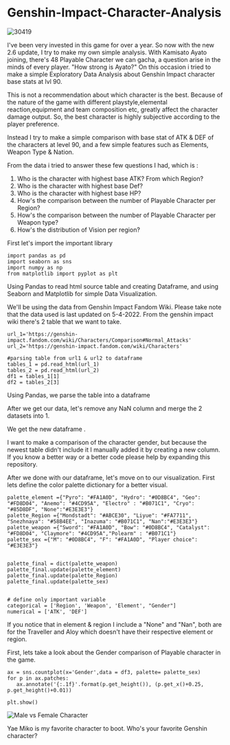 # Genshin-Impact-Character-Analysis

![30419](https://user-images.githubusercontent.com/92627169/162481274-ee3b17cd-5343-4225-b02f-2cc6cd5ba7d2.png)

I've been very invested in this game for over a year. So now with the new 2.6 update, I try to make my own simple analysis.
With Kamisato Ayato joining, there's 48 Playable Character we can gacha, a question arise in the minds of every player. "How strong is Ayato?"
On this occasion i tried to make a simple Exploratory Data Analysis about Genshin Impact character base stats at lvl 90.

This is not a recommendation about which character is the best. Because of the nature of the game with different playstyle,elemental reaction,equipment and team composition etc, greatly affect the character damage output. So, the best character is highly subjective according to the player preference.

Instead I try to make a simple comparison with base stat of ATK & DEF of the characters at level 90, and a few simple features such as Elements, Weapon Type & Nation.

From the data i tried to answer these few questions I had, which is :
  1. Who is the character with highest base ATK? From which Region?
  2. Who is the character with highest base Def?
  3. Who is the character with highest base HP?
  4. How's the comparison between the number of Playable Character per Region?
  5. How's the comparison between the number of Playable Character per Weapon type?
  6. How's the distribution of Vision per region?
 
 First let's import the important library
 
 ```
import pandas as pd
import seaborn as sns
import numpy as np
from matplotlib import pyplot as plt
```
Using Pandas to read html source table and creating Dataframe, and using Seaborn and Matplotlib for simple Data Visualization.

We'll be using the data from Genshin Impact Fandom Wiki. Please take note that the data used is last updated on 5-4-2022.
From the genshin impact wiki there's 2 table that we want to take.


```
url_1='https://genshin-impact.fandom.com/wiki/Characters/Comparison#Normal_Attacks'
url_2='https://genshin-impact.fandom.com/wiki/Characters'

#parsing table from url1 & url2 to dataframe
tables_1 = pd.read_html(url_1)
tables_2 = pd.read_html(url_2)
df1 = tables_1[1]
df2 = tables_2[3]

```

Using Pandas, we parse the table into a dataframe

After we get our data, let's remove any NaN column and merge the 2 datasets into 1.


We get the new dataframe .

I want to make a comparison of the character gender, but because the newest table didn't include it I manually added it by creating a new column.
If you know a better way or a better code please help by expanding this repository.

After we done with our dataframe, let's move on to our visualization.
First lets define the color palette dictionary for a better visual.

```
palette_element ={"Pyro": "#FA1A0D", "Hydro": "#0D8BC4", "Geo": "#FD8D04", "Anemo": "#4CD95A", "Electro" : "#B071C1", "Cryo": "#85D8DF", "None":"#E3E3E3"}
palette_Region ={"Mondstadt": "#ABCE30", "Liyue": "#FA7711", "Snezhnaya": "#58B4EE", "Inazuma": "#B071C1", "Nan":"#E3E3E3"}
palette_weapon ={"Sword": "#FA1A0D", "Bow": "#0D8BC4", "Catalyst": "#FD8D04", "Claymore": "#4CD95A","Polearm" : "#B071C1"}
palette_sex ={"M": "#0D8BC4", "F": "#FA1A0D", "Player choice": "#E3E3E3"}


palette_final = dict(palette_weapon)
palette_final.update(palette_element)
palette_final.update(palette_Region)
palette_final.update(palette_sex)


# define only important variable
categorical = ['Region', 'Weapon', 'Element', "Gender"]
numerical = ['ATK', 'DEF']

```

If you notice that in element & region I include a "None" and "Nan", both are for the Traveller and Aloy which doesn't have their respective element or region.

First, lets take a look about the Gender comparison of Playable character in the game.

```
ax = sns.countplot(x='Gender',data = df3, palette= palette_sex)
for p in ax.patches:
   ax.annotate('{:.1f}'.format(p.get_height()), (p.get_x()+0.25, p.get_height()+0.01))

plt.show()
```
![Male vs Female Character](https://user-images.githubusercontent.com/92627169/162573813-0644a288-547d-4a56-971a-54ab11901342.png)




Yae Miko is my favorite character to boot. Who's your favorite Genshin character?
